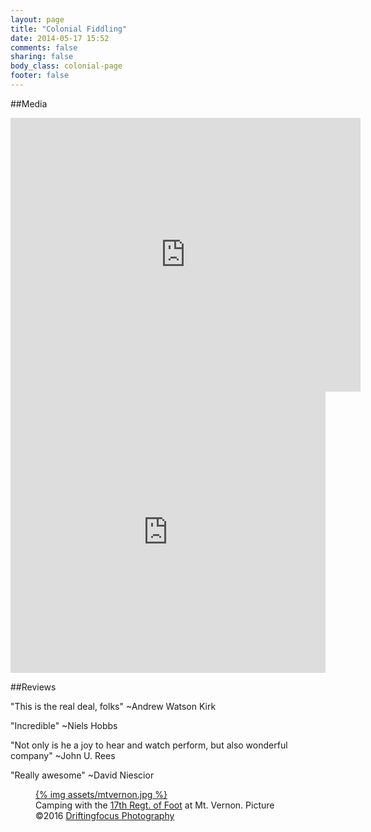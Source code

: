 ```yaml
---
layout: page
title: "Colonial Fiddling"
date: 2014-05-17 15:52
comments: false
sharing: false
body_class: colonial-page
footer: false
---
```


##Media
<iframe src="https://www.facebook.com/plugins/video.php?href=https%3A%2F%2Fwww.facebook.com%2Fwm.booth.draper%2Fvideos%2F656603044376179%2F&show_text=1&width=560" width="560" height="438" style="border:none;overflow:hidden" scrolling="no" frameborder="0" allowTransparency="true"></iframe>

<iframe width="100%" height="450" scrolling="no" frameborder="no" src="https://w.soundcloud.com/player/?url=https%3A//api.soundcloud.com/playlists/235183144%3Fsecret_token%3Ds-2Vahk&amp;auto_play=false&amp;hide_related=false&amp;show_comments=true&amp;show_user=true&amp;show_reposts=false&amp;visual=true"></iframe>


##Reviews

"This is the real deal, folks" ~Andrew Watson Kirk

"Incredible" ~Niels Hobbs

"Not only is he a joy to hear and watch perform, but also wonderful company" ~John U. Rees

"Really awesome" ~David Niescior

<figure class="separated">
  <a href="assets/mtvernon.jpg">
    {% img assets/mtvernon.jpg  %}
  </a>
  <figcaption>Camping with the <a href="http://17thregiment.com">17th Regt. of Foot</a> at Mt. Vernon. Picture ©2016 <a href="https://www.facebook.com/DriftingFocusPhotography/">Driftingfocus Photography</a></figcaption>
</figure>
